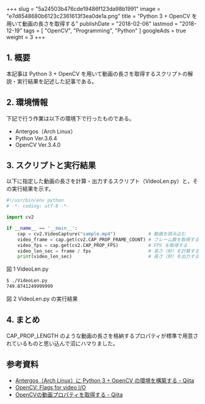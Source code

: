 +++
slug = "5a24503b476cde19486f123da98b1991"
image = "e7d8548680b6123c2361613f3ea0de1a.png"
title = "Python 3 + OpenCV を用いて動画の長さを取得する"
publishDate = "2018-02-06"
lastmod = "2018-12-19"
tags = [ "OpenCV", "Programming", "Python" ]
googleAds = true
weight = 3
+++

## 1. 概要

本記事は Python 3 + OpenCV を用いて動画の長さを取得するスクリプトの解説・実行結果を記述した記事である。

## 2. 環境情報

下記で行う作業は以下の環境下で行ったものである。

 * Antergos（Arch Linux）
 * Python Ver.3.6.4
 * OpenCV Ver.3.4.0

## 3. スクリプトと実行結果

以下に指定した動画の長さを計算・出力するスクリプト（VideoLen.py）と，その実行結果を示す。

```python
#!/usr/bin/env python
# -*- coding: utf-8 -*-

import cv2

if __name__ == '__main__':
    cap = cv2.VideoCapture("sample.mp4")            # 動画を読み込む
    video_frame = cap.get(cv2.CAP_PROP_FRAME_COUNT) # フレーム数を取得する
    video_fps = cap.get(cv2.CAP_PROP_FPS)           # FPS を取得する
    video_len_sec = frame / fps                     # 長さ（秒）を計算する
    print(video_len_sec)                            # 長さ（秒）を出力する
```

図 1 VideoLen.py

```bash
$ ./VideoLen.py
749.8741249999999
```

図 2 VideoLen.py の実行結果

## 4. まとめ

CAP_PROP_LENGTH のような動画の長さを格納するプロパティが標準で用意されているものと思い込んで沼にハマりました。

## 参考資料

 *  [Antergos（Arch Linux）に Python 3 + OpenCV の環境を構築する - Qiita](https://qiita.com/l7u7ch/items/a4c50a8c7c07ae538d40)
 * [OpenCV: Flags for video I/O](https://docs.opencv.org/3.2.0/d4/d15/group__videoio__flags__base.html#gaeb8dd9c89c10a5c63c139bf7c4f5704d)
 *  [OpenCVの動画プロパティを取得する - Qiita](https://qiita.com/takahiro_itazuri/items/e740f0a1b5165fafa6ac)


